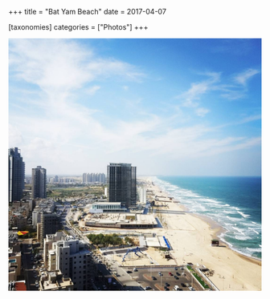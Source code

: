 +++
title = "Bat Yam Beach"
date = 2017-04-07

[taxonomies]
categories = ["Photos"]
+++

![Bat Yam Beach](bat-yam-beach.jpeg)
